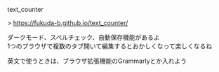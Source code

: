 text_counter

\> https://fukuda-b.github.io/text_counter/

ダークモード、スペルチェック、自動保存機能があるよ  
1つのブラウザで複数のタブ開いて編集するとおかしくなって楽しくなるね

英文で使うときは、ブラウザ拡張機能のGrammarlyとか入れよう
